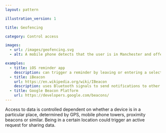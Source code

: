 ```yaml
---
layout: pattern

illustration_version: 1

title: Geofencing

category: Control access

images:
  - url: /images/geofencing.svg
  - alt: A mobile phone detects that the user is in Manchester and offers more information about the city.

examples:
  - title: iOS reminder app
    description: can trigger a reminder by leaving or entering a selected location
  - title: iBeacon
    url: https://en.wikipedia.org/wiki/IBeacon
    description: uses Bluetooth signals to send notifications to other compatible devices within range
  - title: Google Beacon Platform
    url: https://developers.google.com/beacons/
---
```


Access to data is controlled dependent on whether a device is in a particular place, determined by GPS, mobile phone towers, proximity beacons or similar. Being in a certain location could trigger an active request for sharing data.
